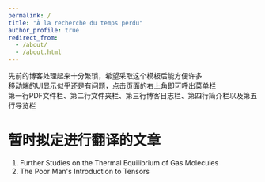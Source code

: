 ```yaml
---
permalink: /
title: "À la recherche du temps perdu"
author_profile: true
redirect_from: 
  - /about/
  - /about.html
---
```


先前的博客处理起来十分繁琐，希望采取这个模板后能方便许多  
移动端的UI显示似乎还是有问题，点击页面的右上角即可呼出菜单栏  
第一行PDF文件栏、第二行文件夹栏、第三行博客日志栏、第四行简介栏以及第五行导览栏  

暂时拟定进行翻译的文章
======
1. Further Studies on the Thermal Equilibrium of Gas Molecules  
1. The Poor Man's Introduction to Tensors
